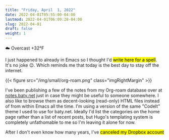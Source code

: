 ```yaml
---
title: "Friday, April  1, 2022"
date: 2022-04-01T05:55:00-04:00
lastmod: 2022-04-01T06:09:28-04:00
slug: 2022-04-01
draft: false
weight: 1
---
```


☁️   Overcast +32°F

I just happened to already in Emacs so I thought I'd <mark>write here for a spell</mark>. It's no joke 😉. Which reminds me that today is the best day to stay off the internet.

{{< figure src="/img/small/org-roam.png" class="imgRightMargin" >}}

I've been publishing a few of the notes from my Org-roam database over at [notes.baty.net](https://notes.baty.net) just in case they might be useful to someone somewhere. I also like to browse them as decent-looking (read-only) HTML files instead of from within Emacs all the time. I'm using a version of the same "CodeIt" theme I used to use for baty.net. Ideally I'd list the categories on the home page rather than a list of recent posts, but Hugo's templating system is completely unfathomable to me so I'm leaving it alone for now.

After I don't even know how many years, I've <mark>canceled my Dropbox account</mark>

[//]: # "Exported with love from a post written in Org mode"
[//]: # "- https://github.com/kaushalmodi/ox-hugo"
